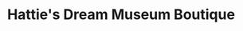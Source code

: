 ---
title: "Hattie's Dream Museum Boutique"
url: /stone-mountain/hatties-dream-museum-boutique/
shop: Raumausstattung
---